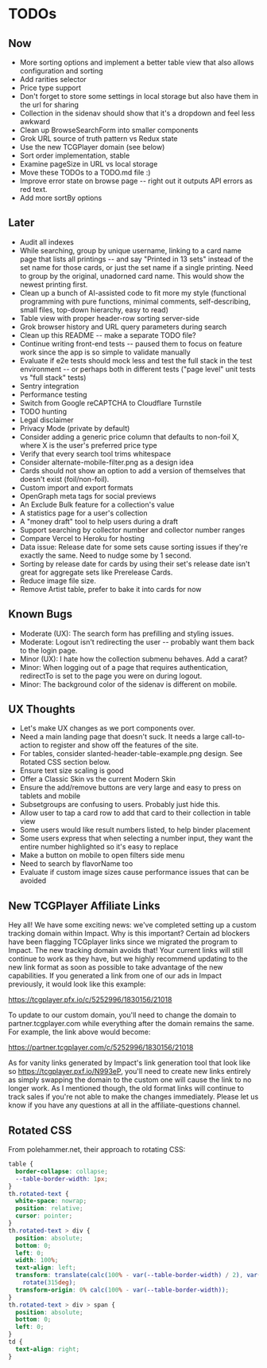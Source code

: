 # TODOs

## Now

- More sorting options and implement a better table view that also allows configuration and sorting
- Add rarities selector
- Price type support
- Don't forget to store some settings in local storage but also have them in the url for sharing
- Collection in the sidenav should show that it's a dropdown and feel less awkward
- Clean up BrowseSearchForm into smaller components
- Grok URL source of truth pattern vs Redux state
- Use the new TCGPlayer domain (see below)
- Sort order implementation, stable
- Examine pageSize in URL vs local storage
- Move these TODOs to a TODO.md file :)
- Improve error state on browse page -- right out it outputs API errors as red text.
- Add more sortBy options

## Later

- Audit all indexes
- While searching, group by unique username, linking to a card name page that lists all printings -- and say "Printed in 13 sets" instead of the set name for those cards, or just the set name if a single printing. Need to group by the original, unadorned card name. This would show the newest printing first.
- Clean up a bunch of AI-assisted code to fit more my style (functional programming with pure functions, minimal comments, self-describing, small files, top-down hierarchy, easy to read)
- Table view with proper header-row sorting server-side
- Grok browser history and URL query parameters during search
- Clean up this README -- make a separate TODO file?
- Continue writing front-end tests -- paused them to focus on feature work since the app is so simple to validate manually
- Evaluate if e2e tests should mock less and test the full stack in the test environment -- or perhaps both in different tests ("page level" unit tests vs "full stack" tests)
- Sentry integration
- Performance testing
- Switch from Google reCAPTCHA to Cloudflare Turnstile
- TODO hunting
- Legal disclaimer
- Privacy Mode (private by default)
- Consider adding a generic price column that defaults to non-foil X, where X is the user's preferred price type
- Verify that every search tool trims whitespace
- Consider alternate-mobile-filter.png as a design idea
- Cards should not show an option to add a version of themselves that doesn't exist (foil/non-foil).
- Custom import and export formats
- OpenGraph meta tags for social previews
- An Exclude Bulk feature for a collection's value
- A statistics page for a user's collection
- A "money draft" tool to help users during a draft
- Support searching by collector number and collector number ranges
- Compare Vercel to Heroku for hosting
- Data issue: Release date for some sets cause sorting issues if they're exactly the same. Need to nudge some by 1 second.
- Sorting by release date for cards by using their set's release date isn't great for aggregate sets like Prerelease Cards.
- Reduce image file size.
- Remove Artist table, prefer to bake it into cards for now

## Known Bugs

- Moderate (UX): The search form has prefilling and styling issues.
- Moderate: Logout isn't redirecting the user -- probably want them back to the login page.
- Minor (UX): I hate how the collection submenu behaves. Add a carat?
- Minor: When logging out of a page that requires authentication, redirectTo is set to the page you were on during logout.
- Minor: The background color of the sidenav is different on mobile.

## UX Thoughts

- Let's make UX changes as we port components over.
- Need a main landing page that doesn't suck. It needs a large call-to-action to register and show off the features of the site.
- For tables, consider slanted-header-table-example.png design. See Rotated CSS section below.
- Ensure text size scaling is good
- Offer a Classic Skin vs the current Modern Skin
- Ensure the add/remove buttons are very large and easy to press on tablets and mobile
- Subsetgroups are confusing to users. Probably just hide this.
- Allow user to tap a card row to add that card to their collection in table view
- Some users would like result numbers listed, to help binder placement
- Some users express that when selecting a number input, they want the entire number highlighted so it's easy to replace
- Make a button on mobile to open filters side menu
- Need to search by flavorName too
- Evaluate if custom image sizes cause performance issues that can be avoided

## New TCGPlayer Affiliate Links

Hey all! We have some exciting news: we've completed setting up a custom tracking domain within Impact. Why is this important? Certain ad blockers have been flagging TCGplayer links since we migrated the program to Impact. The new tracking domain avoids that! Your current links will still continue to work as they have, but we highly recommend updating to the new link format as soon as possible to take advantage of the new capabilities. If you generated a link from one of our ads in Impact previously, it would look like this example:

https://tcgplayer.pfx.io/c/5252996/1830156/21018

To update to our custom domain, you'll need to change the domain to partner.tcgplayer.com while everything after the domain remains the same. For example, the link above would become:

https://partner.tcgplayer.com/c/5252996/1830156/21018

As for vanity links generated by Impact's link generation tool that look like so https://tcgplayer.pxf.io/N993eP, you'll need to create new links entirely as simply swapping the domain to the custom one will cause the link to no longer work. As I mentioned though, the old format links will continue to track sales if you're not able to make the changes immediately. Please let us know if you have any questions at all in the ⁠affiliate-questions channel.

## Rotated CSS

From polehammer.net, their approach to rotating CSS:

```css
table {
  border-collapse: collapse;
  --table-border-width: 1px;
}
th.rotated-text {
  white-space: nowrap;
  position: relative;
  cursor: pointer;
}
th.rotated-text > div {
  position: absolute;
  bottom: 0;
  left: 0;
  width: 100%;
  text-align: left;
  transform: translate(calc(100% - var(--table-border-width) / 2), var(--table-border-width))
    rotate(315deg);
  transform-origin: 0% calc(100% - var(--table-border-width));
}
th.rotated-text > div > span {
  position: absolute;
  bottom: 0;
  left: 0;
}
td {
  text-align: right;
}
```
